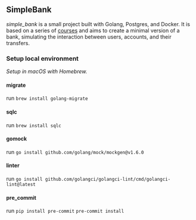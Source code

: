 ## SimpleBank

*simple_bank* is a small project built with Golang, Postgres, and Docker. It is based on a series of [courses](https://www.youtube.com/watch?v=rx6CPDK_5mU&list=PLy_6D98if3ULEtXtNSY_2qN21VCKgoQAE&pp=iAQB) and aims to create a minimal version of a bank, simulating the interaction between users, accounts, and their transfers.

### Setup local environment
_Setup in macOS with Homebrew._

#### migrate
run `brew install golang-migrate`
#### sqlc
run `brew install sqlc`
#### gomock
run `go install github.com/golang/mock/mockgen@v1.6.0`
#### linter
run `go install github.com/golangci/golangci-lint/cmd/golangci-lint@latest`
#### pre_commit
run `pip install pre-commit` `pre-commit install`
